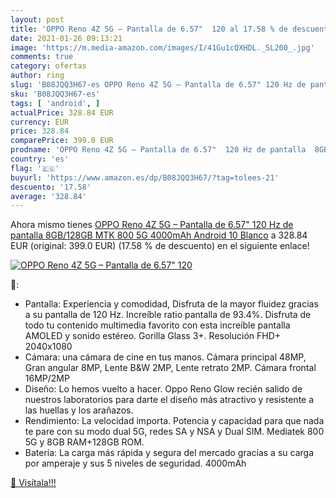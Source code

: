 ```yaml
---
layout: post
title: 'OPPO Reno 4Z 5G – Pantalla de 6.57"  120 al 17.58 % de descuento'
date: 2021-01-26 09:13:21
image: 'https://m.media-amazon.com/images/I/41Gu1cQXHDL._SL200_.jpg'
comments: true
category: ofertas
author: ring
slug: 'B08JQQ3H67-es OPPO Reno 4Z 5G – Pantalla de 6.57" 120 Hz de pantalla...'
sku: 'B08JQQ3H67-es'
tags: [ 'android', ]
actualPrice: 328.84 EUR
currency: EUR
price: 328.84
comparePrice: 399.0 EUR
prodname: 'OPPO Reno 4Z 5G – Pantalla de 6.57"  120 Hz de pantalla  8GB/128GB  MTK 800 5G  4000mAh  Android 10  Blanco'
country: 'es'
flag: '🇪🇸'
buyurl: 'https://www.amazon.es/dp/B08JQQ3H67/?tag=tolees-21'
descuento: '17.58'
average: '328.84'
---
```


Ahora mismo tienes [OPPO Reno 4Z 5G – Pantalla de 6.57"  120 Hz de pantalla  8GB/128GB  MTK 800 5G  4000mAh  Android 10  Blanco](https://www.amazon.es/dp/B08JQQ3H67/?tag=tolees-21) a 328.84 EUR (original: 399.0 EUR) (17.58 %  de descuento) en el siguiente enlace!

[![OPPO Reno 4Z 5G – Pantalla de 6.57"  120](https://m.media-amazon.com/images/I/41Gu1cQXHDL._SL200_.jpg)](https://www.amazon.es/dp/B08JQQ3H67/?tag=tolees-21)

🔎:

- Pantalla: Experiencia y comodidad, Disfruta de la mayor fluidez gracias a su pantalla de 120 Hz. Increíble ratio pantalla de 93.4%. Disfruta de todo tu contenido multimedia favorito con esta increíble pantalla AMOLED y sonido estéreo. Gorilla Glass 3+. Resolución FHD+ 2040x1080
- Cámara: una cámara de cine en tus manos. Cámara principal 48MP, Gran angular 8MP, Lente B&W 2MP, Lente retrato 2MP. Cámara frontal 16MP/2MP
- Diseño: Lo hemos vuelto a hacer. Oppo Reno Glow recién salido de nuestros laboratorios para darte el diseño más atractivo y resistente a las huellas y los arañazos.
- Rendimiento: La velocidad importa. Potencia y capacidad para que nada te pare con su modo dual 5G, redes SA y NSA y Dual SIM. Mediatek 800 5G y 8GB RAM+128GB ROM.
- Batería: La carga más rápida y segura del mercado gracias a su carga por amperaje y sus 5 niveles de seguridad. 4000mAh

[🛒 Visítala!!!](https://www.amazon.es/dp/B08JQQ3H67/?tag=tolees-21)
